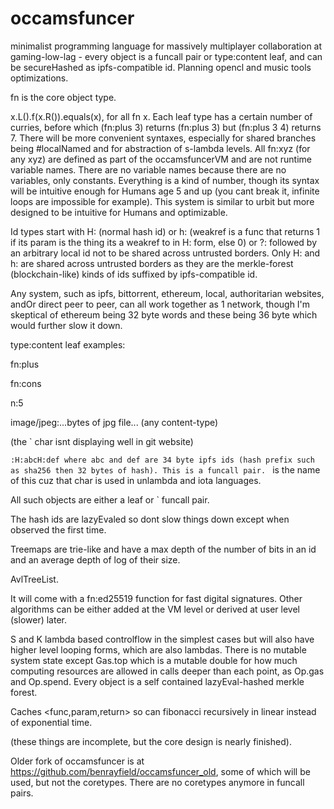 # occamsfuncer
minimalist programming language for massively multiplayer collaboration at gaming-low-lag - every object is a funcall pair or type:content leaf, and can be secureHashed as ipfs-compatible id. Planning opencl and music tools optimizations.

fn is the core object type.

x.L().f(x.R()).equals(x), for all fn x. Each leaf type has a certain number of curries, before which (fn:plus 3) returns (fn:plus 3) but (fn:plus 3 4) returns 7. There will be more convenient syntaxes, especially for shared branches being #localNamed and for abstraction of s-lambda levels. All fn:xyz (for any xyz) are defined as part of the occamsfuncerVM and are not runtime variable names. There are no variable names because there are no variables, only constants. Everything is a kind of number, though its syntax will be intuitive enough for Humans age 5 and up (you cant break it, infinite loops are impossible for example). This system is similar to urbit but more designed to be intuitive for Humans and optimizable.

Id types start with H: (normal hash id) or h: (weakref is a func that returns 1 if its param is the thing its a weakref to in H: form, else 0) or ?: followed by an arbitrary local id not to be shared across untrusted borders. Only H: and h: are shared across untrusted borders as they are the merkle-forest (blockchain-like) kinds of ids suffixed by ipfs-compatible id.

Any system, such as ipfs, bittorrent, ethereum, local, authoritarian websites, andOr direct peer to peer, can all work together as 1 network, though I'm skeptical of ethereum being 32 byte words and these being 36 byte which would further slow it down.

type:content leaf examples:

fn:plus

fn:cons

n:5

image/jpeg:...bytes of jpg file... (any content-type)

(the ` char isnt displaying well in git website)

`:H:abcH:def where abc and def are 34 byte ipfs ids (hash prefix such as sha256 then 32 bytes of hash). This is a funcall pair. ` is the name of this cuz that char is used in unlambda and iota languages.

All such objects are either a leaf or ` funcall pair.

The hash ids are lazyEvaled so dont slow things down except when observed the first time.

Treemaps are trie-like and have a max depth of the number of bits in an id and an average depth of log of their size.

AvlTreeList.

It will come with a fn:ed25519 function for fast digital signatures. Other algorithms can be either added at the VM level or derived at user level (slower) later.

S and K lambda based controlflow in the simplest cases but will also have higher level looping forms, which are also lambdas. There is no mutable system state except Gas.top which is a mutable double for how much computing resources are allowed in calls deeper than each point, as Op.gas and Op.spend. Every object is a self contained lazyEval-hashed merkle forest.

Caches <func,param,return> so can fibonacci recursively in linear instead of exponential time.

(these things are incomplete, but the core design is nearly finished).

Older fork of occamsfuncer is at https://github.com/benrayfield/occamsfuncer_old, some of which will be used, but not the coretypes. There are no coretypes anymore in funcall pairs.
